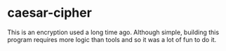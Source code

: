# caesar-cipher
 This is an encryption used a long time ago.  Although simple, building this program requires more logic than tools and so it was a lot of fun to do it.
